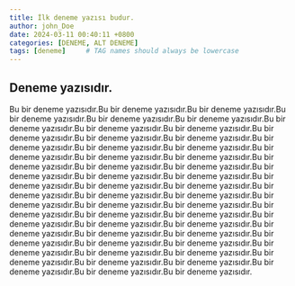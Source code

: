 ```yaml
---
title: İlk deneme yazısı budur.
author: john_Doe
date: 2024-03-11 00:40:11 +0800
categories: [DENEME, ALT DENEME]
tags: [deneme]     # TAG names should always be lowercase
---
```


## Deneme yazısıdır.

Bu bir deneme yazısıdır.Bu bir deneme yazısıdır.Bu bir deneme yazısıdır.Bu bir deneme yazısıdır.Bu bir deneme yazısıdır.Bu bir deneme yazısıdır.Bu bir deneme yazısıdır.Bu bir deneme yazısıdır.Bu bir deneme yazısıdır.Bu bir deneme yazısıdır.Bu bir deneme yazısıdır.Bu bir deneme yazısıdır.Bu bir deneme yazısıdır.Bu bir deneme yazısıdır.Bu bir deneme yazısıdır.Bu bir deneme yazısıdır.Bu bir deneme yazısıdır.Bu bir deneme yazısıdır.Bu bir deneme yazısıdır.Bu bir deneme yazısıdır.Bu bir deneme yazısıdır.Bu bir deneme yazısıdır.Bu bir deneme yazısıdır.Bu bir deneme yazısıdır.Bu bir deneme yazısıdır.Bu bir deneme yazısıdır.Bu bir deneme yazısıdır.Bu bir deneme yazısıdır.Bu bir deneme yazısıdır.Bu bir deneme yazısıdır.Bu bir deneme yazısıdır.Bu bir deneme yazısıdır.Bu bir deneme yazısıdır.Bu bir deneme yazısıdır.Bu bir deneme yazısıdır.Bu bir deneme yazısıdır.Bu bir deneme yazısıdır.Bu bir deneme yazısıdır.Bu bir deneme yazısıdır.Bu bir deneme yazısıdır.Bu bir deneme yazısıdır.Bu bir deneme yazısıdır.Bu bir deneme yazısıdır.Bu bir deneme yazısıdır.Bu bir deneme yazısıdır.Bu bir deneme yazısıdır.Bu bir deneme yazısıdır.Bu bir deneme yazısıdır.Bu bir deneme yazısıdır.Bu bir deneme yazısıdır.Bu bir deneme yazısıdır.Bu bir deneme yazısıdır.Bu bir deneme yazısıdır.Bu bir deneme yazısıdır.